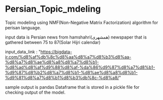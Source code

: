 # Persian_Topic_mdeling
Topic modeling using NMF(Non-Negative Matrix Factorization) algorithm for perisan language.

input data is Persian news from hamshahri(همشهری) newspaper that is gathered between 75 to 87(Solar Hijri calendar)

input_data_link : "https://bigdata-ir.com/%d8%af%db%8c%d8%aa%d8%a7%d8%b3%d8%aa-%d8%a7%d8%ae%d8%a8%d8%a7%d8%b1-%d8%ad%d8%af%d9%88%d8%af-%da%86%d9%87%d8%a7%d8%b1-%d9%87%d8%b2%d8%a7%d8%b1-%d8%ae%d8%a8%d8%b1-%d9%81%d8%a7%d8%b1%d8%b3%db%8c-%d8%a8/"


sample output is pandas Dataframe that is stored in a pickle file for checking output of the model.
